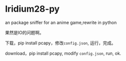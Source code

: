 # Iridium28-py
an package sniffer for an anime game,rewrite in python

果然是IO的问题啊。

下载，pip install pcapy，修改`config.json`, 运行，完成。

download，pip install pcapy, modify `config.json`, run, ok.
